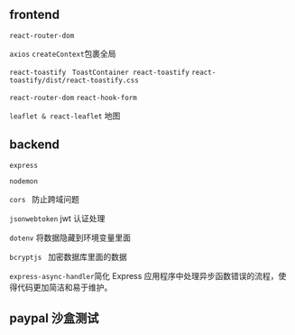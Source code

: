 ## frontend

`react-router-dom`

`axios`
`createContext`包裹全局

`react-toastify` ` ToastContainer react-toastify` `react-toastify/dist/react-toastify.css`

`react-router-dom`
`react-hook-form`

`leaflet & react-leaflet` 地图

## backend

`express`

`nodemon`

`cors ` 防止跨域问题

`jsonwebtoken` jwt 认证处理

`dotenv` 将数据隐藏到环境变量里面

`bcryptjs ` 加密数据库里面的数据

`express-async-handler`简化 Express 应用程序中处理异步函数错误的流程，使得代码更加简洁和易于维护。

## paypal 沙盒测试
